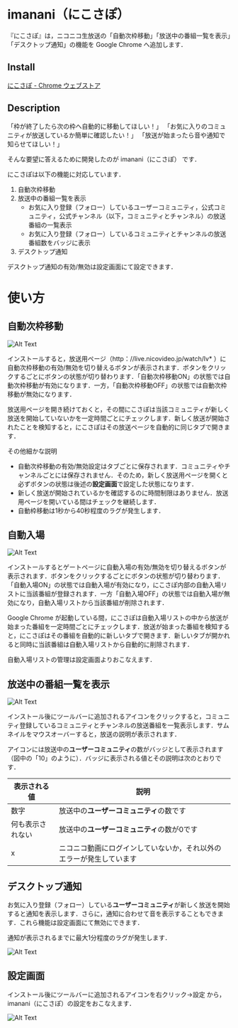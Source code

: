 imanani（にこさぽ）
====

『にこさぽ』は，ニコニコ生放送の「自動次枠移動」「放送中の番組一覧を表示」「デスクトップ通知」の機能を Google Chrome へ追加します．

## Install

[にこさぽ - Chrome ウェブストア](https://chrome.google.com/webstore/detail/%E3%83%8B%E3%82%B3%E7%94%9F%E3%83%81%E3%82%A7%E3%83%83%E3%82%AB%E3%83%BC/kfnogdokhemdbbclknmmjpcnmjmpjknc)

## Description

「枠が終了したら次の枠へ自動的に移動してほしい！」
「お気に入りのコミュニティが放送しているか簡単に確認したい！」
「放送が始まったら音や通知で知らせてほしい！」

そんな要望に答えるために開発したのが imanani（にこさぽ） です．

にこさぽは以下の機能に対応しています．

1. 自動次枠移動
2. 放送中の番組一覧を表示
    + お気に入り登録（フォロー）しているユーザーコミュニティ，公式コミュニティ，公式チャンネル（以下，コミュニティとチャンネル）の放送番組の一覧表示
    + お気に入り登録（フォロー）しているコミュニティとチャンネルの放送番組数をバッジに表示
3. デスクトップ通知

デスクトップ通知の有効/無効は設定画面にて設定できます．

# 使い方
## 自動次枠移動

![Alt Text](https://tsuyuno.github.io/resources/imanani_auto_redirect.png)

インストールすると，放送用ページ（http：//live.nicovideo.jp/watch/lv* ）に自動次枠移動の有効/無効を切り替えるボタンが表示されます．ボタンをクリックするごとにボタンの状態が切り替わります．「自動次枠移動ON」の状態では自動次枠移動が有効になります．一方，「自動次枠移動OFF」の状態では自動次枠移動が無効になります．

放送用ページを開き続けておくと，その間にこさぽは当該コミュニティが新しく放送を開始していないかを一定時間ごとにチェックします．新しく放送が開始されたことを検知すると，にこさぽはその放送ページを自動的に同じタブで開きます．

その他細かな説明
+ 自動次枠移動の有効/無効設定はタブごとに保存されます．コミュニティやチャンネルごとには保存されません．そのため，新しく放送用ページを開くと必ずボタンの状態は後述の**設定画面**で設定した状態になります．
+ 新しく放送が開始されているかを確認するのに時間制限はありません．放送用ページを開いている間はチェックを継続します．
+ 自動枠移動は1秒から40秒程度のラグが発生します．

## 自動入場

![Alt Text](https://tsuyuno.github.io/resources/imanani_auto_enter.png)

インストールするとゲートページに自動入場の有効/無効を切り替えるボタンが表示されます．ボタンをクリックするごとにボタンの状態が切り替わります．「自動入場ON」の状態では自動入場が有効になり，にこさぽ内部の自動入場リストに当該番組が登録されます．一方「自動入場OFF」の状態では自動入場が無効になり，自動入場リストから当該番組が削除されます．

Google Chrome が起動している間，にこさぽは自動入場リストの中から放送が始まった番組を一定時間ごとにチェックします．放送が始まった番組を検知すると，にこさぽはその番組を自動的に新しいタブで開きます．新しいタブが開かれると同時に当該番組は自動入場リストから自動的に削除されます．

自動入場リストの管理は設定画面よりおこなえます．

## 放送中の番組一覧を表示

![Alt Text](https://tsuyuno.github.io/resources/imanani_popup.png)

インストール後にツールバーに追加されるアイコンをクリックすると，コミュニティ登録しているコミュニティとチャンネルの放送番組を一覧表示します．サムネイルをマウスオーバーすると，放送の説明が表示されます．

アイコンには放送中の**ユーザーコミュニティ**の数がバッジとして表示されます（図中の「10」のように）．バッジに表示される値とその説明は次のとおりです．

| 表示される値 | 説明 |
| --- | --- |
| 数字 | 放送中の**ユーザーコミュニティ**の数です |
| 何も表示されない | 放送中の**ユーザーコミュニティ**の数が0です |
| x | ニコニコ動画にログインしていないか，それ以外のエラーが発生しています |

## デスクトップ通知

お気に入り登録（フォロー）している**ユーザーコミュニティ**が新しく放送を開始すると通知を表示します．さらに，通知に合わせて音を表示することもできます．これら機能は設定画面にて無効にできます．

通知が表示されるまでに最大1分程度のラグが発生します．

![Alt Text](https://tsuyuno.github.io/resources/imanani_notification.png)

## 設定画面

インストール後にツールバーに追加されるアイコンを右クリック->設定 から，imanani（にこさぽ）の設定をおこなえます．

![Alt Text](https://tsuyuno.github.io/resources/imanani_setting.png)

